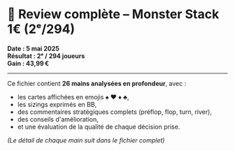 # 🧠 Review complète – Monster Stack 1€ (2ᵉ/294)

**Date : 5 mai 2025**  
**Résultat : 2ᵉ / 294 joueurs**  
**Gain : 43,99 €**

---

Ce fichier contient **26 mains analysées en profondeur**, avec :
- les cartes affichées en emojis ♠️ ♥️ ♦️ ♣️,
- les sizings exprimés en BB,
- des commentaires stratégiques complets (préflop, flop, turn, river),
- des conseils d'amélioration,
- et une évaluation de la qualité de chaque décision prise.

_(Le détail de chaque main suit dans le fichier complet)_
